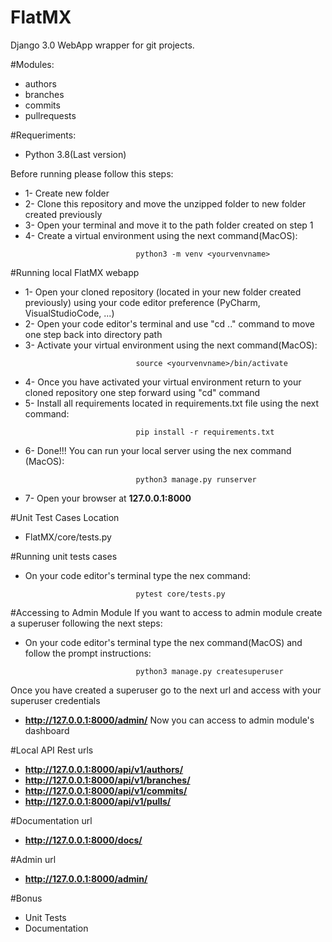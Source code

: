 # FlatMX

Django 3.0 WebApp wrapper for git projects.


#Modules:

- authors
- branches
- commits
- pullrequests

#Requeriments:

- Python 3.8(Last version)

Before running please follow this steps:

- 1- Create new folder
- 2- Clone this repository and move the unzipped folder to new folder created previously
- 3- Open your terminal and move it to the path folder created on step 1
- 4- Create a virtual environment using the next command(MacOS):
```
                            python3 -m venv <yourvenvname>
```    

#Running local FlatMX webapp  

- 1- Open your cloned repository (located in your new folder created previously) using
your code editor preference (PyCharm, VisualStudioCode, ...)
- 2- Open your code editor's terminal and use "cd .." command to move one step back into directory path
- 3- Activate your virtual environment using the next command(MacOS):
```
                            source <yourvenvname>/bin/activate
```
- 4- Once you have activated your virtual environment return to your cloned repository one step forward using "cd" command 
- 5- Install all requirements located in requirements.txt file using the next command:
```
                            pip install -r requirements.txt
```
- 6- Done!!! You can run your local server using the nex command (MacOS):
```
                            python3 manage.py runserver
```
- 7- Open your browser at **127.0.0.1:8000**




#Unit Test Cases Location

- FlatMX/core/tests.py

#Running unit tests cases
- On your code editor's terminal type the nex command:
```
                            pytest core/tests.py
```

#Accessing to Admin Module
 If you want to access to admin module create a superuser following the next steps:
- On your code editor's terminal type the nex command(MacOS) and follow the prompt instructions:
```
                            python3 manage.py createsuperuser
```
Once you have created a superuser go to the next url and access with your superuser credentials
- **http://127.0.0.1:8000/admin/**
Now you can access to admin module's dashboard

#Local API Rest urls
- **http://127.0.0.1:8000/api/v1/authors/**
- **http://127.0.0.1:8000/api/v1/branches/**
- **http://127.0.0.1:8000/api/v1/commits/**
- **http://127.0.0.1:8000/api/v1/pulls/**

#Documentation url
- **http://127.0.0.1:8000/docs/**

#Admin url
- **http://127.0.0.1:8000/admin/**

#Bonus
- Unit Tests
- Documentation
